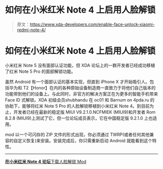 # 如何在小米红米 Note 4 上启用人脸解锁

> 原文：<https://www.xda-developers.com/enable-face-unlock-xiaomi-redmi-note-4/>

# 如何在小米红米 Note 4 上启用人脸解锁

小米红米 Note 5 没有面部认证功能，但 XDA 论坛上的一群开发者已经成功移植了红米 Note 5 Pro 的面部解锁功能。

虽然 Android 有一个面部认证的基本实现，但直到 iPhone X 才开始吸引人。包括华为和 T2【Honor】在内的各种原始设备制造商一直致力于将他们自己版本的功能带到他们的设备上。与此同时，非官方的解决方案正在为更多的智能手机带来 Face ID 式解锁。XDA 初级会员shubhandu 在 oc01 和 Barnum on 4pda.ru 的协助下，能够将红米 Note 5 Pro 的人脸解锁移植到小米红米 Note 4。到目前为止，开发者已经在最新的稳定版 MIUI V9.2.1.0.NCFMIEK (MIUI9)和开发者 Rom 8.2.8 (MIUI9)上测试了它，但一位论坛成员表示，它在中国稳定版 9.2.1.0 上也适用。

mod 以一个可闪存的 ZIP 文件的形式出现，你必须通过 TWRP(或者任何其他兼容的自定义恢复)来安装。安装完成后，你只需重新启动 Android 就能看到这个特性。

* * *

[**在小米红米 Note 4 论坛**下载人脸解锁 Mod](https://forum.xda-developers.com/redmi-note-4/how-to/enable-faceid-redmi-note-4mido-running-t3753423)
